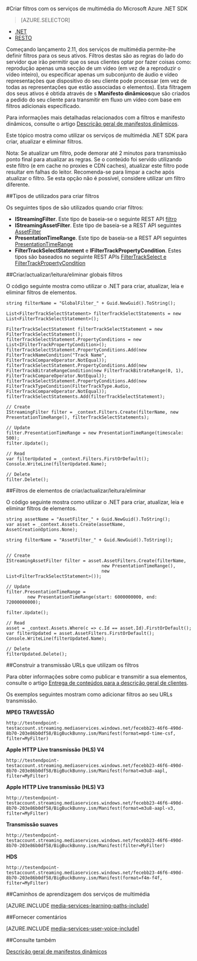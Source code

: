 <properties 
    pageTitle="Criar filtros com os serviços de multimédia do Microsoft Azure .NET SDK" 
    description="Este tópico descreve como criar filtros para que o cliente pode utilizá-los a secções específicas da cadeia de numa sequência. Dos serviços de multimédia cria manifestos dinâmicos para atingir este transmissão selective." 
    services="media-services" 
    documentationCenter="" 
    authors="Juliako" 
    manager="erikre" 
    editor=""/>

<tags 
    ms.service="media-services" 
    ms.workload="media" 
    ms.tgt_pltfrm="na" 
    ms.devlang="ne" 
    ms.topic="article" 
    ms.date="07/18/2016"
    ms.author="juliako;cenkdin"/>


#<a name="creating-filters-with-azure-media-services-net-sdk"></a>Criar filtros com os serviços de multimédia do Microsoft Azure .NET SDK

> [AZURE.SELECTOR]
- [.NET](media-services-dotnet-dynamic-manifest.md)
- [RESTO](media-services-rest-dynamic-manifest.md)

Começando lançamento 2.11, dos serviços de multimédia permite-lhe definir filtros para os seus ativos. Filtros destas são as regras do lado do servidor que irão permitir que os seus clientes optar por fazer coisas como: reprodução apenas uma secção de um vídeo (em vez de a reproduzir o vídeo inteiro), ou especificar apenas um subconjunto de áudio e vídeo representações que dispositivo do seu cliente pode processar (em vez de todas as representações que estão associadas o elementos). Esta filtragem dos seus ativos é obtida através de s **Manifesto dinâmicos**que são criados a pedido do seu cliente para transmitir em fluxo um vídeo com base em filtros adicionais especificado.

Para informações mais detalhadas relacionados com a filtros e manifesto dinâmicos, consulte o artigo [Descrição geral de manifestos dinâmicos](media-services-dynamic-manifest-overview.md).

Este tópico mostra como utilizar os serviços de multimédia .NET SDK para criar, atualizar e eliminar filtros. 


Nota: Se atualizar um filtro, pode demorar até 2 minutos para transmissão ponto final para atualizar as regras. Se o conteúdo foi servido utilizando este filtro (e em cache no proxies e CDN caches), atualizar este filtro pode resultar em falhas do leitor. Recomenda-se para limpar a cache após atualizar o filtro. Se esta opção não é possível, considere utilizar um filtro diferente. 

##<a name="types-used-to-create-filters"></a>Tipos de utilizados para criar filtros

Os seguintes tipos de são utilizados quando criar filtros: 

- **IStreamingFilter**.  Este tipo de baseia-se o seguinte REST API [filtro](http://msdn.microsoft.com/library/azure/mt149056.aspx)
- **IStreamingAssetFilter**. Este tipo de baseia-se a REST API seguintes [AssetFilter](http://msdn.microsoft.com/library/azure/mt149053.aspx)
- **PresentationTimeRange**. Este tipo de baseia-se a REST API seguintes [PresentationTimeRange](http://msdn.microsoft.com/library/azure/mt149052.aspx)
- **FilterTrackSelectStatement** e **IFilterTrackPropertyCondition**. Estes tipos são baseados no seguinte REST APIs [FilterTrackSelect e FilterTrackPropertyCondition](http://msdn.microsoft.com/library/azure/mt149055.aspx)


##<a name="createupdatereaddelete-global-filters"></a>Criar/actualizar/leitura/eliminar globais filtros

O código seguinte mostra como utilizar o .NET para criar, atualizar, leia e eliminar filtros de elementos.
    
    string filterName = "GlobalFilter_" + Guid.NewGuid().ToString();
                
    List<FilterTrackSelectStatement> filterTrackSelectStatements = new List<FilterTrackSelectStatement>();
    
    FilterTrackSelectStatement filterTrackSelectStatement = new FilterTrackSelectStatement();
    filterTrackSelectStatement.PropertyConditions = new List<IFilterTrackPropertyCondition>();
    filterTrackSelectStatement.PropertyConditions.Add(new FilterTrackNameCondition("Track Name", FilterTrackCompareOperator.NotEqual));
    filterTrackSelectStatement.PropertyConditions.Add(new FilterTrackBitrateRangeCondition(new FilterTrackBitrateRange(0, 1), FilterTrackCompareOperator.NotEqual));
    filterTrackSelectStatement.PropertyConditions.Add(new FilterTrackTypeCondition(FilterTrackType.Audio, FilterTrackCompareOperator.NotEqual));
    filterTrackSelectStatements.Add(filterTrackSelectStatement);
    
    // Create
    IStreamingFilter filter = _context.Filters.Create(filterName, new PresentationTimeRange(), filterTrackSelectStatements);
    
    // Update
    filter.PresentationTimeRange = new PresentationTimeRange(timescale: 500);
    filter.Update();
    
    // Read
    var filterUpdated = _context.Filters.FirstOrDefault();
    Console.WriteLine(filterUpdated.Name);

    // Delete
    filter.Delete();


##<a name="createupdatereaddelete-asset-filters"></a>Filtros de elementos de criar/actualizar/leitura/eliminar

O código seguinte mostra como utilizar o .NET para criar, atualizar, leia e eliminar filtros de elementos.

    
    string assetName = "AssetFilter_" + Guid.NewGuid().ToString();
    var asset = _context.Assets.Create(assetName, AssetCreationOptions.None);
    
    string filterName = "AssetFilter_" + Guid.NewGuid().ToString();
    
        
    // Create
    IStreamingAssetFilter filter = asset.AssetFilters.Create(filterName,
                                        new PresentationTimeRange(), 
                                        new List<FilterTrackSelectStatement>());
    
    // Update
    filter.PresentationTimeRange = 
            new PresentationTimeRange(start: 6000000000, end: 72000000000);
    
    filter.Update();
    
    // Read
    asset = _context.Assets.Where(c => c.Id == asset.Id).FirstOrDefault();
    var filterUpdated = asset.AssetFilters.FirstOrDefault();
    Console.WriteLine(filterUpdated.Name);
    
    // Delete
    filterUpdated.Delete();
    



##<a name="build-streaming-urls-that-use-filters"></a>Construir a transmissão URLs que utilizam os filtros

Para obter informações sobre como publicar e transmitir a sua elementos, consulte o artigo [Entrega de conteúdos para a descrição geral de clientes](media-services-deliver-content-overview.md).


Os exemplos seguintes mostram como adicionar filtros ao seu URLs transmissão.

**MPEG TRAVESSÃO** 

    http://testendpoint-testaccount.streaming.mediaservices.windows.net/fecebb23-46f6-490d-8b70-203e86b0df58/BigBuckBunny.ism/Manifest(format=mpd-time-csf, filter=MyFilter)

**Apple HTTP Live transmissão (HLS) V4**

    http://testendpoint-testaccount.streaming.mediaservices.windows.net/fecebb23-46f6-490d-8b70-203e86b0df58/BigBuckBunny.ism/Manifest(format=m3u8-aapl, filter=MyFilter)

**Apple HTTP Live transmissão (HLS) V3**

    http://testendpoint-testaccount.streaming.mediaservices.windows.net/fecebb23-46f6-490d-8b70-203e86b0df58/BigBuckBunny.ism/Manifest(format=m3u8-aapl-v3, filter=MyFilter)

**Transmissão suaves**

    http://testendpoint-testaccount.streaming.mediaservices.windows.net/fecebb23-46f6-490d-8b70-203e86b0df58/BigBuckBunny.ism/Manifest(filter=MyFilter)


**HDS**

    http://testendpoint-testaccount.streaming.mediaservices.windows.net/fecebb23-46f6-490d-8b70-203e86b0df58/BigBuckBunny.ism/Manifest(format=f4m-f4f, filter=MyFilter)


##<a name="media-services-learning-paths"></a>Caminhos de aprendizagem dos serviços de multimédia

[AZURE.INCLUDE [media-services-learning-paths-include](../../includes/media-services-learning-paths-include.md)]

##<a name="provide-feedback"></a>Fornecer comentários

[AZURE.INCLUDE [media-services-user-voice-include](../../includes/media-services-user-voice-include.md)]


##<a name="see-also"></a>Consulte também 

[Descrição geral de manifestos dinâmicos](media-services-dynamic-manifest-overview.md)
 

